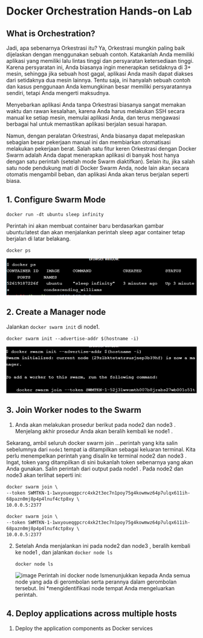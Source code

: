 # Docker Orchestration Hands-on Lab

##  What is Orchestration?
Jadi, apa sebenarnya Orkestrasi itu? Ya, Orkestrasi mungkin paling baik dijelaskan dengan menggunakan sebuah contoh. Katakanlah Anda memiliki aplikasi yang memiliki lalu lintas tinggi dan persyaratan ketersediaan tinggi. Karena persyaratan ini, Anda biasanya ingin menerapkan setidaknya di 3+ ​​mesin, sehingga jika sebuah host gagal, aplikasi Anda masih dapat diakses dari setidaknya dua mesin lainnya. Tentu saja, ini hanyalah sebuah contoh dan kasus penggunaan Anda kemungkinan besar memiliki persyaratannya sendiri, tetapi Anda mengerti maksudnya.

Menyebarkan aplikasi Anda tanpa Orkestrasi biasanya sangat memakan waktu dan rawan kesalahan, karena Anda harus melakukan SSH secara manual ke setiap mesin, memulai aplikasi Anda, dan terus mengawasi berbagai hal untuk memastikan aplikasi berjalan sesuai harapan.

Namun, dengan peralatan Orkestrasi, Anda biasanya dapat melepaskan sebagian besar pekerjaan manual ini dan membiarkan otomatisasi melakukan pekerjaan berat. Salah satu fitur keren Orkestrasi dengan Docker Swarm adalah Anda dapat menerapkan aplikasi di banyak host hanya dengan satu perintah (setelah mode Swarm diaktifkan). Selain itu, jika salah satu node pendukung mati di Docker Swarm Anda, node lain akan secara otomatis mengambil beban, dan aplikasi Anda akan terus berjalan seperti biasa.

## 1. Configure Swarm Mode
```
docker run -dt ubuntu sleep infinity
```
Perintah ini akan membuat container baru berdasarkan gambar ubuntu:latest dan akan menjalankan perintah sleep agar container tetap berjalan di latar belakang.

```
docker ps
```
![docker ps](./2-docker-ps.jpg)

## 2. Create a Manager node

Jalankan `docker swarm init` di node1.
```
docker swarm init --advertise-addr $(hostname -i)
```
![](./3-swarm-init-.jpg)

## 3. Join Worker nodes to the Swarm
1. Anda akan melakukan prosedur berikut pada node2 dan node3 . Menjelang akhir prosedur Anda akan beralih kembali ke node1 .

Sekarang, ambil seluruh docker swarm join ...perintah yang kita salin sebelumnya dari `node1` tempat ia ditampilkan sebagai keluaran terminal. Kita perlu menempelkan perintah yang disalin ke terminal node2 dan node3 .
Ingat, token yang ditampilkan di sini bukanlah token sebenarnya yang akan Anda gunakan. Salin perintah dari output pada node1 . Pada node2 dan node3 akan terlihat seperti ini:
```
docker swarm join \
--token SWMTKN-1-1wxyoueqgpcrc4xk2t3ec7n1poy75g4kowmwz64p7ulqx611ih-68pazn0mj8p4p4lnuf4ctp8xy \
10.0.0.5:2377
```
```
docker swarm join \
--token SWMTKN-1-1wxyoueqgpcrc4xk2t3ec7n1poy75g4kowmwz64p7ulqx611ih-68pazn0mj8p4p4lnuf4ctp8xy \
10.0.0.5:2377
```
2. Setelah Anda menjalankan ini pada node2 dan node3 , beralih kembali ke node1 , dan jalankan `docker node ls`
   ```
   docker node ls
   ```
   ![image](./)
Perintah ini docker node lsmenunjukkan kepada Anda semua node yang ada di gerombolan serta perannya dalam gerombolan tersebut. Ini *mengidentifikasi node tempat Anda mengeluarkan perintah.

## 4. Deploy applications across multiple hosts 
1. Deploy the application components as Docker services
   
